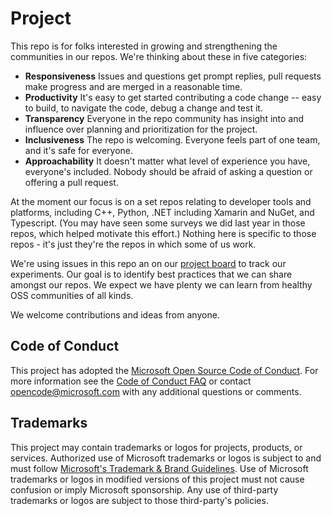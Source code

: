 # Project

This repo is for folks interested in growing and strengthening the communities in our repos. We're thinking about these in five categories:

* **Responsiveness** Issues and questions get prompt replies, pull requests make progress and are merged in a reasonable time.
* **Productivity** It's easy to get started contributing a code change -- easy to build, to navigate the code, debug a change and test it.
* **Transparency** Everyone in the repo community has insight into and influence over planning and prioritization for the project.
* **Inclusiveness** The repo is welcoming. Everyone feels part of one team, and it's safe for everyone.
* **Approachability** It doesn't matter what level of experience you have, everyone's included. Nobody should be afraid of asking a question or offering a pull request.

At the moment our focus is on a set repos relating to developer tools and platforms, including C++, Python, .NET including Xamarin and NuGet, and Typescript. (You may have seen some surveys we did last year in those repos, which helped motivate this effort.) Nothing here is specific to those repos - it's just they're the repos in which some of us work. 

We're using issues in this repo an on our [project board](https://github.com/microsoft/contributor-community-experiments/projects/1) to track our experiments. Our goal is to identify best practices that we can share amongst our repos. We expect we have plenty we can learn from healthy OSS communities of all kinds.

We welcome contributions and ideas from anyone.

## Code of Conduct

This project has adopted the [Microsoft Open Source Code of Conduct](https://opensource.microsoft.com/codeofconduct/).
For more information see the [Code of Conduct FAQ](https://opensource.microsoft.com/codeofconduct/faq/) or
contact [opencode@microsoft.com](mailto:opencode@microsoft.com) with any additional questions or comments.

## Trademarks

This project may contain trademarks or logos for projects, products, or services. Authorized use of Microsoft 
trademarks or logos is subject to and must follow 
[Microsoft's Trademark & Brand Guidelines](https://www.microsoft.com/en-us/legal/intellectualproperty/trademarks/usage/general).
Use of Microsoft trademarks or logos in modified versions of this project must not cause confusion or imply Microsoft sponsorship.
Any use of third-party trademarks or logos are subject to those third-party's policies.
